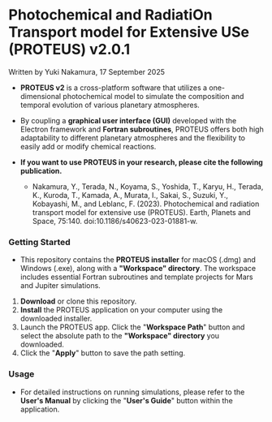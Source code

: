 # Photochemical and RadiatiOn Transport model for Extensive USe (PROTEUS) v2.0.1

Written by Yuki Nakamura, 17 September 2025

- **PROTEUS v2** is a cross-platform software that utilizes a one-dimensional photochemical model to simulate the composition and temporal evolution of various planetary atmospheres.

- By coupling a **graphical user interface (GUI)** developed with the Electron framework and **Fortran subroutines**, PROTEUS offers both high adaptability to different planetary atmospheres and the flexibility to easily add or modify chemical reactions.

- **If you want to use PROTEUS in your research, please cite the following publication.**
  - Nakamura, Y., Terada, N., Koyama, S., Yoshida, T., Karyu, H., Terada, K., Kuroda, T., Kamada, A., Murata, I., Sakai, S., Suzuki, Y., Kobayashi, M., and Leblanc, F. (2023). Photochemical and radiation transport model for extensive use (PROTEUS). Earth, Planets and Space, 75:140. doi:10.1186/s40623-023-01881-w.



### **Getting Started**

- This repository contains the **PROTEUS installer** for macOS (.dmg) and Windows (.exe), along with a **"Workspace" directory**. The workspace includes essential Fortran subroutines and template projects for Mars and Jupiter simulations.

1. **Download** or clone this repository.
2. **Install** the PROTEUS application on your computer using the downloaded installer.
3. Launch the PROTEUS app. Click the "**Workspace Path**" button and select the absolute path to the **"Workspace" directory** you downloaded.
4. Click the "**Apply**" button to save the path setting.



### **Usage**

- For detailed instructions on running simulations, please refer to the **User's Manual** by clicking the "**User's Guide**" button within the application.